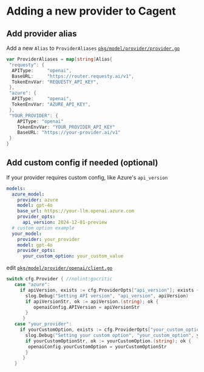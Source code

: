 # Adding a new provider to Cagent

## Add provider alias

Add a new `Alias` to `ProviderAliases` [`pkg/model/provider/provider.go`](https://github.com/docker/cagent/blob/main/pkg/model/provider/provider.go)

```go
var ProviderAliases = map[string]Alias{
 "requesty": {
  APIType:     "openai",
  BaseURL:     "https://router.requesty.ai/v1",
  TokenEnvVar: "REQUESTY_API_KEY",
 },
 "azure": {
  APIType:     "openai",
  TokenEnvVar: "AZURE_API_KEY",
 },
 "YOUR_PROVIDER": {
    APIType: "openai"
    TokenEnvVar: "YOUR_PROVIDER_API_KEY"
    BaseURL: "https://your-provider.ai/v1"
 }
}
```

## Add custom config if needed (optional)

If your provider requires custom config, like Azure's `api_version`

```yaml
models:
  azure_model:
    provider: azure
    model: gpt-4o
    base_url: https://your-llm.openai.azure.com
    provider_opts:
      api_version: 2024-12-01-preview
  # custom option example
  your_model:
    provider: your_provider
    model: gpt-4o
    provider_opts:
      your_custom_option: your_custom_value
```

edit [`pkg/model/provider/openai/client.go`](https://github.com/docker/cagent/blob/main/pkg/model/provider/openai/client.go)

```go
switch cfg.Provider { //nolint:gocritic
   case "azure":
     if apiVersion, exists := cfg.ProviderOpts["api_version"]; exists {
       slog.Debug("Setting API version", "api_version", apiVersion)
       if apiVersionStr, ok := apiVersion.(string); ok {
          openaiConfig.APIVersion = apiVersionStr
       }
      }
   case "your_provider":
     if yourCustomOption, exists := cfg.ProviderOpts["your_custom_option"]; exists {
       slog.Debug("Setting your custom option", "your_custom_option", yourCustomOption)
       if yourCustomOptionStr, ok := yourCustomOption.(string); ok {
        openaiConfig.yourCustomOption = yourCustomOptionStr
       }
      }
   }
```
